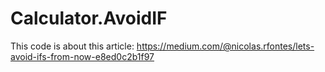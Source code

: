 # Calculator.AvoidIF
This code is about this article: https://medium.com/@nicolas.rfontes/lets-avoid-ifs-from-now-e8ed0c2b1f97
